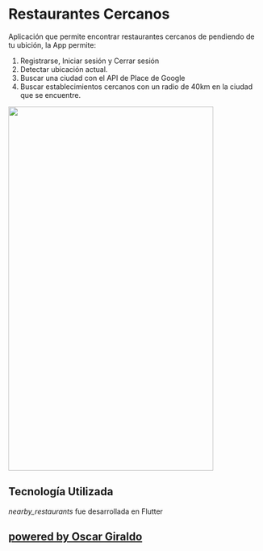 # Restaurantes Cercanos
Aplicación que permite encontrar restaurantes cercanos de pendiendo de tu ubición, la App permite:
1. Registrarse, Iniciar sesión y Cerrar sesión
2. Detectar ubicación actual.
3. Buscar una ciudad con el API de Place de Google
4. Buscar establecimientos cercanos con un radio de 40km en la ciudad que se encuentre.

<img src="https://firebasestorage.googleapis.com/v0/b/gvoscar-4686d.appspot.com/o/res%2FVideoAppRestaurantes.gif?alt=media&token=063038fd-924f-4a06-8e21-1eea05f927fc" width="406" height="720" />

## Tecnología Utilizada

*nearby_restaurants* fue desarrollada en Flutter

## [powered by Oscar Giraldo](https://www.linkedin.com/in/gvoscar20/)
